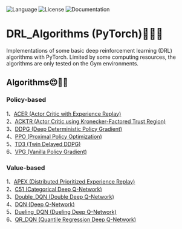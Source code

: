 ![Language](https://img.shields.io/badge/language-python-blue)
![License](https://img.shields.io/badge/license-MIT-yellow)
![Documentation](https://img.shields.io/badge/documentation-no-red)
# DRL_Algorithms (PyTorch)🫠🐻🌴
Implementations of some basic deep reinforcement learning (DRL) algorithms with PyTorch. Limited by some computing resources, the algorithms are only tested on the Gym environments.
## Algorithms😍🦄🚀
### Policy-based
1、[ACER (Actor Critic with Experience Replay)](https://github.com/LaNaya123/DRL_Algorithms/blob/master/algorithms/policy_based/acer.py)  
2、[ACKTR (Actor Critic using Kronecker-Factored Trust Region)](https://github.com/LaNaya123/DRL_Algorithms/blob/master/algorithms/policy_based/acktr.py)  
3、[DDPG (Deep Deterministic Policy Gradient)](https://github.com/LaNaya123/DRL_Algorithms/blob/master/algorithms/policy_based/ddpg.py)  
4、[PPO (Proximal Policy Optimization)](https://github.com/LaNaya123/DRL_Algorithms/blob/master/algorithms/policy_based/ppo.py)  
5、[TD3 (Twin Delayed DDPG)](https://github.com/LaNaya123/DRL_Algorithms/blob/master/algorithms/policy_based/td3.py)  
6、[VPG (Vanilla Policy Gradient)](https://github.com/LaNaya123/DRL_Algorithms/blob/master/algorithms/policy_based/vpg.py)  
### Value-based
1、[APEX (Distributed Prioritized Experience Replay)](https://github.com/LaNaya123/DRL_Algorithms/blob/master/algorithms/value_based/apex.py)  
2、[C51 (Categorical Deep Q-Network)](https://github.com/LaNaya123/DRL_Algorithms/blob/master/algorithms/value_based/c51.py)  
3、[Double_DQN (Double Deep Q-Network)](https://github.com/LaNaya123/DRL_Algorithms/blob/master/algorithms/value_based/double_dqn.py)  
4、[DQN (Deep Q-Network)](https://github.com/LaNaya123/DRL_Algorithms/blob/master/algorithms/value_based/dqn.py)  
5、[Dueling_DQN (Dueling Deep Q-Network)](https://github.com/LaNaya123/DRL_Algorithms/blob/master/algorithms/value_based/dueling_dqn.py)  
6、[QR_DQN (Quantile Regression Deep Q-Network)](https://github.com/LaNaya123/DRL_Algorithms/blob/master/algorithms/value_based/qr_dqn.py)  




